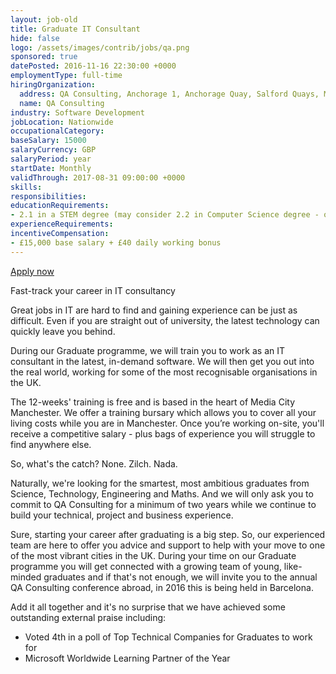 ```yaml
---
layout: job-old
title: Graduate IT Consultant
hide: false
logo: /assets/images/contrib/jobs/qa.png
sponsored: true
datePosted: 2016-11-16 22:30:00 +0000
employmentType: full-time
hiringOrganization:
  address: QA Consulting, Anchorage 1, Anchorage Quay, Salford Quays, M50 3YJ
  name: QA Consulting
industry: Software Development
jobLocation: Nationwide
occupationalCategory:
baseSalary: 15000
salaryCurrency: GBP
salaryPeriod: year
startDate: Monthly
validThrough: 2017-08-31 09:00:00 +0000
skills:
responsibilities:
educationRequirements:
- 2.1 in a STEM degree (may consider 2.2 in Computer Science degree - or those closely related)
experienceRequirements:
incentiveCompensation:
- £15,000 base salary + £40 daily working bonus
---
```

[Apply now](mailto:michelle.johnson@qa.com)

Fast-track your career in IT consultancy

Great jobs in IT are hard to find and gaining experience can be just as difficult. Even if you are straight out of university, the latest technology can quickly leave you behind.

During our Graduate programme, we will train you to work as an IT consultant in the latest, in-demand software. We will then get you out into the real world, working for some of the most recognisable organisations in the UK.

The 12-weeks' training is free and is based in the heart of Media City Manchester. We offer a training bursary which allows you to cover all your living costs while you are in Manchester. Once you’re working on-site, you'll receive a competitive salary - plus bags of experience you will struggle to find anywhere else.

So, what's the catch? None. Zilch. Nada.

Naturally, we're looking for the smartest, most ambitious graduates from Science, Technology, Engineering and Maths. And we will only ask you to commit to QA Consulting for a minimum of two years while we continue to build your technical, project and business experience.

Sure, starting your career after graduating is a big step. So, our experienced team are here to offer you advice and support to help with your move to one of the most vibrant cities in the UK. During your time on our Graduate programme you will get connected with a growing team of young, like-minded graduates and if that's not enough, we will invite you to the annual QA Consulting conference abroad, in 2016 this is being held in Barcelona.

Add it all together and it's no surprise that we have achieved some outstanding external praise including:

* Voted 4th in a poll of Top Technical Companies for Graduates to work for
* Microsoft Worldwide Learning Partner of the Year
